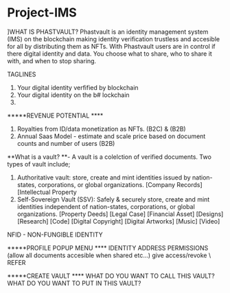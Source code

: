 # Project-IMS
]WHAT IS PHASTVAULT?
Phastvault is an identity management system (IMS) on the blockchain making identity verification trustless and accesible for all by distributing them as NFTs. 
With Phastvault users are in control if there digital identity and data. You choose what to share, who to share it with, and when to stop sharing. 

TAGLINES
1. Your digital identity verfified by blockchain
2. Your digital identity on the b# lockchain
3. 

*****REVENUE POTENTIAL ****
1. Royalties from ID/data monetization as NFTs. (B2C) & (B2B)
2. Annual Saas Model - estimate and scale price based on document counts and number of users (B2B)

**What is a vault?
**- A vault is a colelction of verified documents. Two types of vault include;
1. Authoritative vault: store, create and mint identities issued by nation-states, corporations, or global organizations.  [Company Records] [Intellectual Property
2. Self-Sovereign Vault (SSV): Safely & securely store, create and mint identities independent of nation-states, corporations, or global organizations. [Property Deeds] [Legal Case] [Financial Asset] [Designs] [Research] [Code] [Digital Copyright] [Digital Artworks] [Music] [Video]

NFID - NON-FUNGIBLE IDENTITY

*****PROFILE POPUP MENU ****
IDENTITY
ADDRESS
PERMISSIONS (allow all documents accesible when shared etc...)  give access/revoke
\   REFER





*****CREATE VAULT ****
WHAT DO YOU WANT TO CALL THIS VAULT? 
WHAT DO YOU WANT TO PUT IN THIS VAULT?